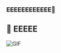 ### EEEEEEEEEEEE👋

<!--
**IvanAGRO/IvanAGRO** is a ✨ _special_ ✨ repository because its `README.md` (this file) appears on your GitHub profile.

Here are some ideas to get you started:

- 🔭 I’m currently working on ...
- 🌱 I’m currently learning ...
- 👯 I’m looking to collaborate on ...
- 🤔 I’m looking for help with ...
- 💬 Ask me about ...
- 📫 How to reach me: ...
- 😄 Pronouns: ...
- ⚡ Fun fact: ...
-->


## 👋 EEEEE

![GIF](https://media.giphy.com/media/d5mI2F3MxCTJu/giphy.gif)
